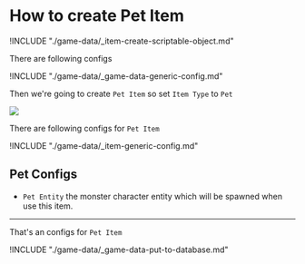# How to create Pet Item

!INCLUDE "./game-data/_item-create-scriptable-object.md"

There are following configs

!INCLUDE "./game-data/_game-data-generic-config.md"

Then we're going to create `Pet Item` so set `Item Type` to `Pet`

![](../images/items/003-8.png)

There are following configs for `Pet Item`

!INCLUDE "./game-data/_item-generic-config.md"

## Pet Configs

- `Pet Entity` the monster character entity which will be spawned when use this item.

* * *

That's an configs for `Pet Item`

!INCLUDE "./game-data/_game-data-put-to-database.md"